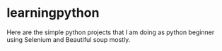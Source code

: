 # learningpython
Here are the simple python projects that I am doing as python beginner using Selenium and Beautiful soup mostly.
